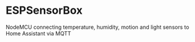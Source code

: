 # ESPSensorBox
NodeMCU connecting temperature, humidity, motion and light sensors to Home Assistant via MQTT
